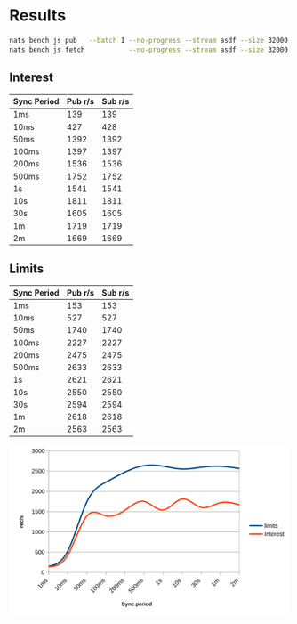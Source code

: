 # Results

```sh
nats bench js pub   --batch 1 --no-progress --stream asdf --size 32000          "asdf.1" --msgs 500000
nats bench js fetch           --no-progress --stream asdf --size 32000 --filter "asdf.1" --msgs 500000
```

## Interest

| Sync Period | Pub r/s | Sub r/s |
|---|---|---|
| 1ms | 139 | 139 |
| 10ms | 427 | 428 |
| 50ms | 1392 | 1392 |
| 100ms | 1397 | 1397 |
| 200ms | 1536 | 1536 |
| 500ms | 1752 | 1752 |
| 1s | 1541 | 1541 |
| 10s | 1811 | 1811 |
| 30s | 1605 | 1605 |
| 1m | 1719 | 1719 |
| 2m | 1669 | 1669 |

## Limits

| Sync Period | Pub r/s | Sub r/s |
|---|---|---|
| 1ms | 153 | 153 |
| 10ms | 527 | 527 |
| 50ms | 1740 | 1740 |
| 100ms | 2227 | 2227 |
| 200ms | 2475 | 2475 |
| 500ms | 2633 | 2633 |
| 1s | 2621 | 2621 |
| 10s | 2550 | 2550 |
| 30s | 2594 | 2594 |
| 1m | 2618 | 2618 |
| 2m | 2563 | 2563 |

![Performance dependence on Sync Period](sync-period-batch-1-limits-vs-interests.svg)
